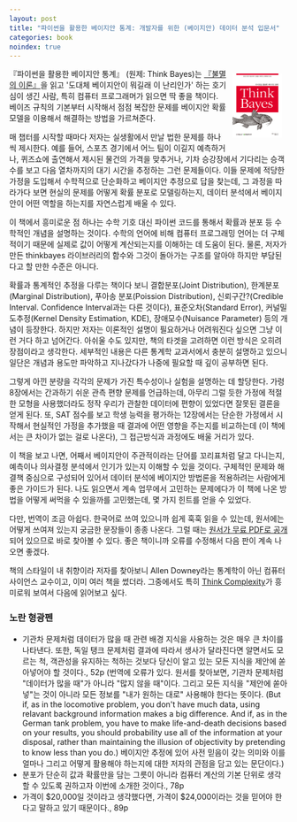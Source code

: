 ```yaml
---
layout: post
title: "파이썬을 활용한 베이지안 통계: 개발자를 위한 (베이지안) 데이터 분석 입문서"
categories: book
noindex: true
---
```


<img style="float: right; margin: 10px;" src="/assets/book_cover/9788968481147.jpg" width="90px">『파이썬을 활용한 베이지안 통계』 (원제: Think Bayes)는 [『불멸의 이론』](http://www.4four.us/article/2013/09/the-theory-that-would-not-die)을 읽고 '도대체 베이지안이 뭐길래 이 난리인가' 하는 호기심이 생긴 사람, 특히 컴퓨터 프로그래머가 읽으면 딱 좋을 책이다. 베이즈 규칙의 기본부터 시작해서 점점 복잡한 문제를 베이지안 확률 모델을 이용해서 해결하는 방법을 가르쳐준다.

매 챕터를 시작할 때마다 저자는 실생활에서 만날 법한 문제를 하나씩 제시한다. 예를 들어, 스포츠 경기에서 어느 팀이 이길지 예측하거나, 퀴즈쇼에 출연해서 제시된 물건의 가격을 맞추거나, 기차 승강장에서 기다리는 승객수를 보고 다음 열차까지의 대기 시간을 추정하는 그런 문제들이다. 이들 문제에 적당한 가정을 도입해서 수학적으로 단순화하고 베이지안 추정으로 답을 찾는데, 그 과정을 따라가다 보면 현실의 문제를 어떻게 확률 분포로 모델링하는지, 데이터 분석에서 베이지안이 어떤 역할을 하는지를 자연스럽게 배울 수 있다.<!--more-->

이 책에서 흥미로운 점 하나는 수학 기호 대신 파이썬 코드를 통해서 확률과 분포 등 수학적인 개념을 설명하는 것이다. 수학의 언어에 비해 컴퓨터 프로그래밍 언어는 더 구체적이기 때문에 실제로 값이 어떻게 계산되는지를 이해하는 데 도움이 된다. 물론, 저자가 만든 thinkbayes 라이브러리의 함수와 그것이 돌아가는 구조를 알아야 하지만 부담된다고 할 만한 수준은 아니다.

확률과 통계적인 추정을 다루는 책이다 보니 결합분포(Joint Distribution), 한계분포(Marginal Distribution), 푸아송 분포(Poission Distribution), 신뢰구간?(Credible Interval. Confidence Interval과는 다른 것이다), 표준오차(Standard Error), 커널밀도추정(Kernel Density Estimation, KDE), 장애모수(Nuisance Parameter) 등의 개념이 등장한다. 하지만 저자는 이론적인 설명이 필요하거나 어려워진다 싶으면 그냥 이런 거다 하고 넘어간다. 아쉬울 수도 있지만, 책의 타겟을 고려하면 이런 방식은 오히려 장점이라고 생각한다. 세부적인 내용은 다른 통계학 교과서에서 충분히 설명하고 있으니 일단은 개념과 용도만 파악하고 지나갔다가 나중에 필요할 때 깊이 공부하면 된다.

그렇게 아낀 분량을 각각의 문제가 가진 특수성이나 실험을 설명하는 데 할당한다. 가령 8장에서는 간과하기 쉬운 관측 편향 문제를 언급하는데, 아무리 그럴 듯한 가정에 적절한 모형을 사용했더라도 정작 우리가 관찰한 데이터에 편향이 있었다면 잘못된 결론을 얻게 된다. 또, SAT 점수를 보고 학생 능력을 평가하는 12장에서는 단순한 가정에서 시작해서 현실적인 가정을 추가했을 때 결과에 어떤 영향을 주는지를 비교하는데 (이 책에서는 큰 차이가 없는 걸로 나온다), 그 접근방식과 과정에도 배울 거리가 있다.

이 책을 보고 나면, 어째서 베이지안이 주관적이라는 단어를 꼬리표처럼 달고 다니는지, 예측이나 의사결정 분석에서 인기가 있는지 이해할 수 있을 것이다. 구체적인 문제와 해결책 중심으로 구성되어 있어서 데이터 분석에 베이지안 방법론을 적용하려는 사람에게 좋은 가이드가 된다. 나도 읽으면서 계속 업무에서 고민하는 문제에다가 이 책에 나온 방법을 어떻게 써먹을 수 있을까를 고민했는데, 몇 가지 힌트를 얻을 수 있었다.

다만, 번역이 조금 아쉽다. 한국어로 쓰여 있으니까 쉽게 훅훅 읽을 수 있는데, 원서에는 어떻게 쓰여져 있는지 궁금한 문장들이 종종 나온다. 그럴 때는 [원서가 무료 PDF로 공개](http://www.greenteapress.com/thinkbayes/)되어 있으므로 바로 찾아볼 수 있다. 좋은 책이니까 오류를 수정해서 다음 판이 계속 나오면 좋겠다.

책의 스타일이 내 취향이라 저자를 찾아보니 Allen Downey라는 통계학이 아닌 컴퓨터 사이언스 교수이고, 이미 여러 책을 썼더라. 그중에서도 특히 [Think Complexity](http://greenteapress.com/compmod/)가 흥미로워 보여서 다음에 읽어보고 싶다.

### 노란 형광펜

- 기관차 문제처럼 데이터가 많을 때 관련 배경 지식을 사용하는 것은 매우 큰 차이를 나타낸다. 또한, 독일 탱크 문제처럼 결과에 따라서 생사가 달라진다면 알면서도 모르는 척, 객관성을 유지하는 척하는 것보다 당신이 알고 있는 모든 지식을 제안에 쏟아넣어야 할 것이다., 52p (번역에 오류가 있다. 원서를 찾아보면, 기관차 문제처럼 "데이터가 많을 때"가 아니라 "많지 않을 때"이다. 그리고 모든 지식을 "제안에 쏟아넣"는 것이 아니라 모든 정보를 "내가 원하는 대로" 사용해야 한다는 뜻이다. (But if, as in the locomotive problem, you don't have much data, using relavant background information makes a big difference. And if, as in the German tank problem, you have to make life-and-death decisions based on your results, you should probability use all of the information at your disposal, rather than maintaining the illusion of objectivity by pretending to know less than you do.) 베이지안 추정에 있어 사전 믿음이 갖는 의미와 이를 얼마나 그리고 어떻게 활용해야 하는지에 대한 저자의 관점을 담고 있는 문단이다.)
- 분포가 단순히 값과 확률만을 담는 그릇이 아니라 컴퓨터 계산의 기본 단위로 생각할 수 있도록 권하고자 이번에 소개한 것이다., 78p
- 가격이 $20,000일 것이라고 생각했다면, 가격이 $24,000이라는 것을 믿어야 한다고 말하고 있기 때문이다., 89p